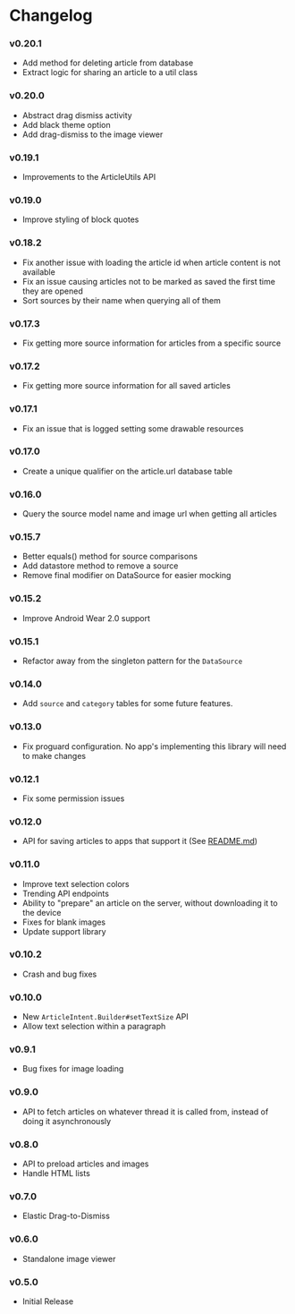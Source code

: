 # Changelog

### v0.20.1
- Add method for deleting article from database
- Extract logic for sharing an article to a util class

### v0.20.0
- Abstract drag dismiss activity
- Add black theme option
- Add drag-dismiss to the image viewer

### v0.19.1
- Improvements to the ArticleUtils API

### v0.19.0
- Improve styling of block quotes

### v0.18.2
- Fix another issue with loading the article id when article content is not available
- Fix an issue causing articles not to be marked as saved the first time they are opened
- Sort sources by their name when querying all of them

### v0.17.3
- Fix getting more source information for articles from a specific source

### v0.17.2
- Fix getting more source information for all saved articles

### v0.17.1
- Fix an issue that is logged setting some drawable resources

### v0.17.0
- Create a unique qualifier on the article.url database table

### v0.16.0
- Query the source model name and image url when getting all articles

### v0.15.7
- Better equals() method for source comparisons
- Add datastore method to remove a source
- Remove final modifier on DataSource for easier mocking

### v0.15.2
- Improve Android Wear 2.0 support

### v0.15.1
- Refactor away from the singleton pattern for the `DataSource`

### v0.14.0
- Add `source` and `category` tables for some future features.

### v0.13.0
- Fix proguard configuration. No app's implementing this library will need to make changes

### v0.12.1
- Fix some permission issues

### v0.12.0
- API for saving articles to apps that support it (See [README.md](README.md))

### v0.11.0
- Improve text selection colors
- Trending API endpoints
- Ability to "prepare" an article on the server, without downloading it to the device
- Fixes for blank images
- Update support library

### v0.10.2
- Crash and bug fixes

### v0.10.0
- New `ArticleIntent.Builder#setTextSize` API
- Allow text selection within a paragraph

### v0.9.1
- Bug fixes for image loading

### v0.9.0
- API to fetch articles on whatever thread it is called from, instead of doing it asynchronously

### v0.8.0
- API to preload articles and images
- Handle HTML lists

### v0.7.0
- Elastic Drag-to-Dismiss

### v0.6.0
- Standalone image viewer

### v0.5.0
- Initial Release
